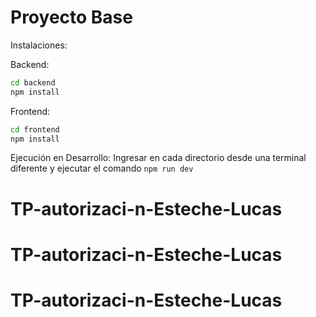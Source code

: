 # Proyecto Base

Instalaciones:

Backend:

```bash
cd backend
npm install
```

Frontend:

```bash
cd frontend
npm install
```

Ejecución en Desarrollo:
Ingresar en cada directorio desde una terminal diferente y ejecutar el comando `npm run dev`
# TP-autorizaci-n-Esteche-Lucas
# TP-autorizaci-n-Esteche-Lucas
# TP-autorizaci-n-Esteche-Lucas
